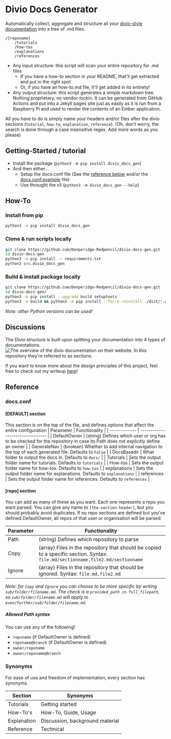 # Divio Docs Generator

Automatically collect, aggregate and structure all your [divio-style documentation](https://documentation.divio.com/) into a tree of .md files.
```
/{reponame}
    /tutorials
    /how-tos
    /explanations
    /references
```

- Any input structure: this script will scan your entire repository for .md files
    - If you have a how-to section in your README, that'll get extracted and put in the right spot
    - Or, if you have an how-to.md file, it'll get added in its entirety!
- Any output structure: this script generates a simple markdown tree. Nothing proprietary, no vendor-lockin. It can be generated from GitHub Actions and put into a Jekyll pages site just as easily as it is run from a Raspberry Pi and used to render the contents of an Ember application.

All you have to do is simply name your headers and/or files after the divio sections (`tutorial`, `how-to`, `explanation`, `reference`). (Oh, don't worry, the search is done through a case insensitive regex. Add more words as you please) 

## Getting-Started / tutorial
- Install the package (`python3 -m pip install divio_docs_gen`)
- And then either...
    - Setup the docs.conf file (See the [reference below](#docsconf) and/or the [docs.conf.example](docs.conf.example) file)
    - Use throught the cli (`python3 -m divio_docs_gen --help`)

## How-To
### Install from pip
```bash
python3 -m pip install divio_docs_gen
```

### Clone & run scripts locally
```bash
git clone https://github.com/Denperidge-Redpencil/divio-docs-gen.git
cd divio-docs-gen
python3 -m pip install -r requirements.txt
python3 src.divio_docs_gen
```

### Build & install package locally
```bash
git clone https://github.com/Denperidge-Redpencil/divio-docs-gen.git
cd divio-docs-gen/
python3 -m pip install --upgrade build setuptools
python3 -m build && python3 -m pip install --force-reinstall ./dist/*.whl
```
*Note: other Python versions can be used!*


## Discussions
The Divio structure is built upon splitting your documentation into 4 types of documentations. ![The overview of the divio documentation on their website](https://documentation.divio.com/_images/overview.png). In this repository they're referred to as sections.


If you want to know more about the design principles of this project, feel free to check out my writeup [here](https://github.com/Denperidge-Redpencil/Learning.md/blob/main/Notes/docs.md#design-principles)!


## Reference

### docs.conf
#### [DEFAULT] section
This section is on the top of the file, and defines options that affect the entire configuration
| Parameter     | Functionality                    |
| ------------- | -------------------------------- |
| DefaultOwner | (string) Defines which user or org has to be checked for the repository in case its Path does not explicitly define an owner |
| GenerateNav   | (boolean) Whether to add internal navigation to the top of each generated file. Defaults to `False` |
| DocsBasedir   | What folder to output the docs in. Defaults to `docs/` |
| Tutorials     | Sets the output folder name for tutorials. Defaults to `tutorials`    |
| How-tos       | Sets the output folder name for how-tos. Defaults to `how-tos`    |
| explanations  | Sets the output folder name for explanations. Defaults to `explanations`    |
| references    | Sets the output folder name for references. Defaults to `references`    |


#### [repo] section
You can add as many of these as you want. Each one represents a repo you want parsed. You can give any name to `[the-section-header]`, but you should probably avoid duplicates. If no repo sections are defined but you've defined DefaultOwner, all repos of that user or organisation will be parsed.

| Parameter | Functionality                              |
| --------- | ------------------------------------------ |
| Path      | (string) Defines which repository to parse |
| Copy      | (array) Files in the repository that should be copied to a specific section. Syntax: `file.md/sectionname,file2.md/sectionname` |
| Ignore      | (array) Files in the repository that should be ignored. Syntax: `file.md,file2.md` |

*Note: for `Copy` and `Ignore` you can choose to be more specific by writing `sub/folder/filename.md`. The check is a `provided_path in full_filepath`, so `sub/folder/filename.md` will apply to `even/further/sub/folder/filename.md`.*

##### Allowed Path syntax
You can use any of the following!
- `reponame` (if DefaultOwner is defined)
- `reponame@branch` (if DefaultOwner is defined)
- `owner/reponame`
- `owner/reponame@branch`



### Synonyms
For ease of use and freedom of implementation, every section has synonyms.

| Section       | Synonyms                        |
| ------------- | ------------------------------- |
| Tutorials     | Getting started                 |
| How-To's      | How-To, Guide, Usage            |
| Explanation   | Discussion, background material | 
| Reference     | Technical                       |


